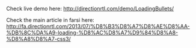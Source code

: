 Check live demo here:
http://directionrtl.com/demo/LoadingBullets/

Check the main article in farsi here:
http://fa.directionrtl.com/2013/07/%D8%B3%D8%A7%D8%AE%D8%AA-%DB%8C%DA%A9-loading-%D8%AC%D8%A7%D9%84%D8%A8-%D8%A8%D8%A7-css3/